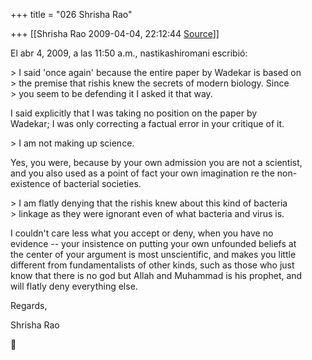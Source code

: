 +++
title = "026 Shrisha Rao"

+++
[[Shrisha Rao	2009-04-04, 22:12:44 [Source](https://groups.google.com/g/bvparishat/c/ndM3ri0Fp48)]]



El abr 4, 2009, a las 11:50 a.m., nastikashiromani escribió:  
  
\> I said 'once again' because the entire paper by Wadekar is based on  
\> the premise that rishis knew the secrets of modern biology. Since  
\> you seem to be defending it I asked it that way.  
  

I said explicitly that I was taking no position on the paper by  
Wadekar; I was only correcting a factual error in your critique of it.  

  
\> I am not making up science.  
  

Yes, you were, because by your own admission you are not a scientist,  
and you also used as a point of fact your own imagination re the non-  
existence of bacterial societies.  

  
\> I am flatly denying that the rishis knew about this kind of bacteria  
\> linkage as they were ignorant even of what bacteria and virus is.  
  

I couldn't care less what you accept or deny, when you have no  
evidence -- your insistence on putting your own unfounded beliefs at  
the center of your argument is most unscientific, and makes you little  
different from fundamentalists of other kinds, such as those who just  
know that there is no god but Allah and Muhammad is his prophet, and  
will flatly deny everything else.  
  
Regards,  
  
Shrisha Rao  




